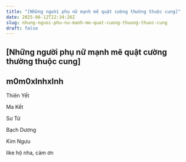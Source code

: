```yaml
---
title: "[Những người phụ nữ mạnh mẽ quật cường thường thuộc cung]"
date: 2025-06-12T22:34:26Z
slug: nhung-nguoi-phu-nu-manh-me-quat-cuong-thuong-thuoc-cung
draft: false
---
```


## [Những người phụ nữ mạnh mẽ quật cường thường thuộc cung]

## m0m0xInhxInh

Thiên Yết

Ma Kết

Sư Tử

Bạch Dương

Kim Ngưu

like hộ nha, cảm ơn